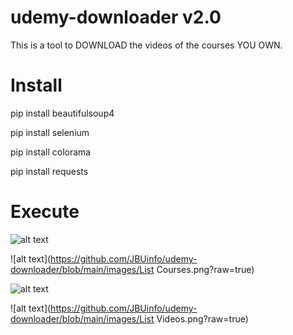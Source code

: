 # udemy-downloader v2.0
This is a tool to DOWNLOAD the videos of the courses YOU OWN.

# Install
pip install beautifulsoup4

pip install selenium

pip install colorama

pip install requests

# Execute
![alt text](https://github.com/JBUinfo/udemy-downloader/blob/main/images/1.jpg?raw=true)

![alt text](https://github.com/JBUinfo/udemy-downloader/blob/main/images/List Courses.png?raw=true)

![alt text](https://github.com/JBUinfo/udemy-downloader/blob/main/images/3.PNG?raw=true)

![alt text](https://github.com/JBUinfo/udemy-downloader/blob/main/images/List Videos.png?raw=true)
